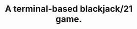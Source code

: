 ---
projectName: "21"
title: "A terminal-based blackjack/21 game."
description:
    [
        "Created as part of LaunchSchool's JavaScript 101 assessment. The aim was the create a terminal-based game that 
        follows the rules of 21, or 'Black Jack'. Input is accepted via readline-sync, and all logic is handled in small, 
        atomic functions.",

        "As an extra challenge, I decided to make the cards 'graphical', as the initial assessment criteria was just to 
        display them as a letter/number and the suit, e.g. K♥.",

    ]

slug: "21"
technologiesUsed: [
    {
        name: "JavaScript" ,
        url: "https://tc39.es/",
    },
    {
        name: "readline-sync",
        url: "https://github.com/anseki/readline-sync",

    },
]

github: "https://github.com/DaniBedz/JS101/blob/master/lesson_6/twentyone.js"
liveSite: "https://replit.com/@DaniBedz/twentyone#index.js"
---